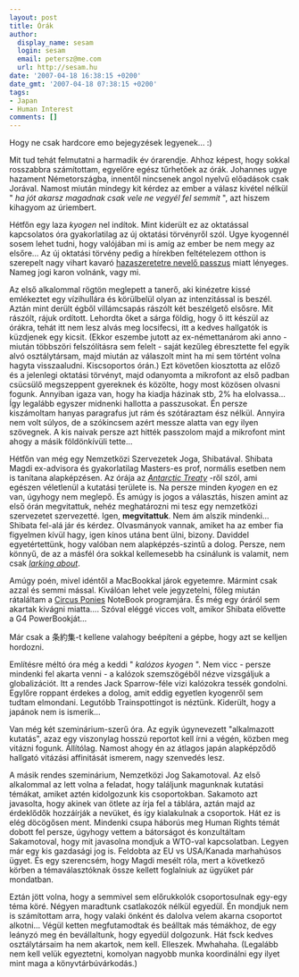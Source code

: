 ```yaml
---
layout: post
title: Órák
author:
  display_name: sesam
  login: sesam
  email: petersz@me.com
  url: http://sesam.hu
date: '2007-04-18 16:38:15 +0200'
date_gmt: '2007-04-18 07:38:15 +0200'
tags:
- Japan
- Human Interest
comments: []
---
```


Hogy ne csak hardcore emo bejegyzések legyenek... :)

Mit tud tehát felmutatni a harmadik év órarendje. Ahhoz képest, hogy sokkal rosszabbra számítottam, egyelőre egész tűrhetőek az órák. Johannes ugye hazament Németországba, innentől nincsenek angol nyelvű előadások csak Jorával. Namost miután mindegy kit kérdez az ember a válasz kivétel nélkül " _ha jót akarsz magadnak csak vele ne vegyél fel semmit_ ", azt hiszem kihagyom az úriembert.

Hétfőn egy laza _kyogen_ nel indítok. Mint kiderült ez az oktatással kapcsolatos óra gyakorlatilag az új oktatási törvényről szól. Ugye kyogennél sosem lehet tudni, hogy valójában mi is amíg az ember be nem megy az elsőre... Az új oktatási törvény pedig a hírekben feltételezem otthon is szerepelt nagy vihart kavaró [hazaszeretetre nevelő passzus](http://news.bbc.co.uk/2/hi/asia-pacific/6153314.stm) miatt lényeges. Nameg jogi karon volnánk, vagy mi.

Az első alkalommal rögtön meglepett a tanerő, aki kinézetre kissé emlékeztet egy vízihullára és körülbelül olyan az intenzitással is beszél. Aztán mint derült égből villámcsapás rászólt két beszélgető elsősre. Mit rászólt, rájuk ordított. Lehordta őket a sárga földig, hogy ő itt készül az órákra, tehát itt nem lesz alvás meg locsifecsi, itt a kedves hallgatók is küzdjenek egy kicsit. (Ekkor eszembe jutott az ex-némettanárom aki anno - miután többszöri felszólításra sem felelt - saját kezűleg ébresztette fel egyik alvó osztálytársam, majd miután az válaszolt mint ha mi sem történt volna hagyta visszaaludni. Kiscsoportos órán.) Ezt követően kiosztotta az előző és a jelenlegi oktatási törvényt, majd odanyomta a mikrofont az első padban csücsülő megszeppent gyereknek és közölte, hogy most közösen olvasni fogunk. Annyiban igaza van, hogy ha kiadja házinak stb, 2% ha elolvassa... Így legalább egyszer midnenki hallotta a passzusokat. Én persze kiszámoltam hanyas paragrafus jut rám és szótáraztam ész nélkül. Annyira nem volt súlyos, de a szókincsem azért messze alatta van egy ilyen szövegnek. A kis naivak persze azt hitték passzolom majd a mikrofont mint ahogy a másik földönkívüli tette...

Hétfőn van még egy Nemzetközi Szervezetek Joga, Shibatával. Shibata Magdi ex-advisora és gyakorlatilag Masters-es prof, normális esetben nem is tanítana alapképzésen. Az órája az _[Antarctic Treaty](http://www.ats.aq)_ -ről szól, ami egészen véletlenül a kutatási területe is. Na persze minden _kyogen_ en ez van, úgyhogy nem meglepő. És amúgy is jogos a választás, hiszen amint az első órán megvitattuk, nehéz meghatározni mi tesz egy nemzetközi szervezetet szervezetté. Igen, **megvitattuk**. Nem ám alszik mindenki... Shibata fel-alá jár és kérdez. Olvasmányok vannak, amiket ha az ember fia figyelmen kívül hagy, igen kínos utána bent ülni, bizony. Daviddel egyetértettünk, hogy valóban nem alapképzés-szintű a dolog. Persze, nem könnyű, de az a másfél óra sokkal kellemesebb ha csinálunk is valamit, nem csak _[larking about](http://sesam.hu/2007/02/02/get-a-mac-the-uk-ads)_.

Amúgy poén, mivel idéntől a MacBookkal járok egyetemre. Mármint csak azzal és semmi mással. Kiválóan lehet vele jegyzetelni, főleg miután rátaláltam a [Circus Ponies](http://www.circusponies.com) NoteBook programjára. És még egy óráról sem akartak kivágni miatta.... Szóval eléggé vicces volt, amikor Shibata elővette a G4 PowerBookját...

Már csak a 条約集-t kellene valahogy beépíteni a gépbe, hogy azt se kelljen hordozni.

Említésre méltó óra még a keddi " _kalózos kyogen_ ". Nem vicc - persze mindenki fel akarta venni - a kalózok szemszögéből nézve vizsgáljuk a globalizációt. Itt a rendes Jack Sparrow-féle vizi kalózokra tessék gondolni. Egylőre roppant érdekes a dolog, amit eddig egyetlen kyogenről sem tudtam elmondani. Legutóbb Trainspottingot is néztünk. Kiderült, hogy a japánok nem is ismerik...

Van még két szeminárium-szerű óra. Az egyik úgynevezett "alkalmazott kutatás", azaz egy viszonylag hosszú reportot kell írni a végén, közben meg vitázni fogunk. Állítólag. Namost ahogy én az átlagos japán alapképződő hallgató vitázási affinitását ismerem, nagy szenvedés lesz.

A másik rendes szeminárium, Nemzetközi Jog Sakamotoval. Az első alkalommal az lett volna a feladat, hogy találjunk magunknak kutatási témákat, amiket aztén kidolgozunk kis csoportokban. Sakamoto azt javasolta, hogy akinek van ötlete az írja fel a táblára, aztán majd az érdeklődők hozzáírják a nevüket, és így kialakulnak a csoportok. Hát ez is elég döcögősen ment. Mindenki csupa háborús meg Human Rights témát dobott fel persze, úgyhogy vettem a bátorságot és konzultáltam Sakamotoval, hogy mit javasolna mondjuk a WTO-val kapcsolatban. Legyen már egy kis gazdasági jog is. Feldobta az EU vs USA/Kanada marhahúsos ügyet. És egy szerencsém, hogy Magdi mesélt róla, mert a következő körben a témaválasztóknak össze kellett foglalniuk az ügyüket pár mondatban.

Eztán jött volna, hogy a semmivel sem előrukkolók csoportosulnak egy-egy téma köré. Négyen maradtunk csatlakozók nélkül egyedül. Én mondjuk nem is számítottam arra, hogy valaki önként és dalolva velem akarna csoportot alkotni... Végül ketten megfutamodtak és beálltak más témákhoz, de egy leányzó meg én bevállaltunk, hogy egyedül dolgozunk. Hát fsck kedves osztálytársaim ha nem akartok, nem kell. Elleszek. Mwhahaha. (Legalább nem kell velük egyeztetni, komolyan nagyobb munka koordinálni egy ilyet mint maga a könyvtárbúvárkodás.)
